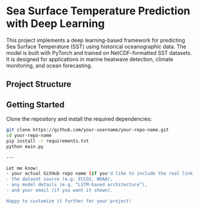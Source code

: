 # Sea Surface Temperature Prediction with Deep Learning

This project implements a deep learning-based framework for predicting Sea Surface Temperature (SST) using historical oceanographic data. The model is built with PyTorch and trained on NetCDF-formatted SST datasets. It is designed for applications in marine heatwave detection, climate monitoring, and ocean forecasting.

## Project Structure


## Getting Started

Clone the repository and install the required dependencies:

```bash
git clone https://github.com/your-username/your-repo-name.git
cd your-repo-name
pip install -r requirements.txt
python main.py

---

Let me know:
- your actual GitHub repo name (if you'd like to include the real link),
- the dataset source (e.g. ECCO2, NOAA),
- any model details (e.g. “LSTM-based architecture”),
- and your email (if you want it shown).

Happy to customize it further for your project!
